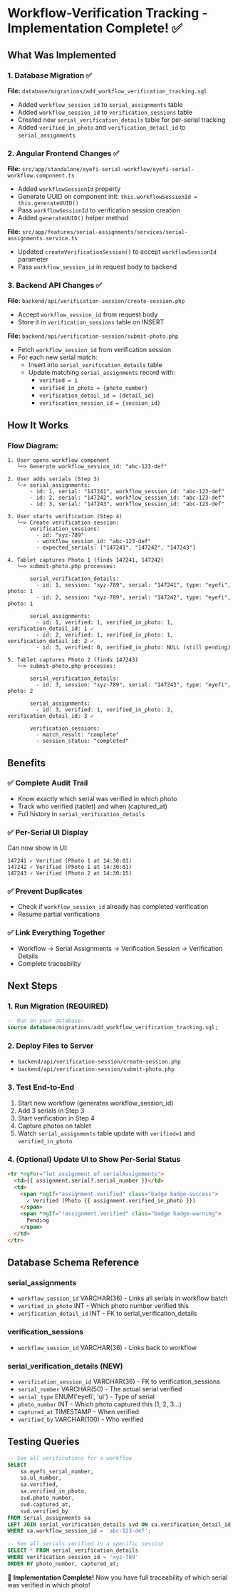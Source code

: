 # Workflow-Verification Tracking - Implementation Complete! ✅

## What Was Implemented

### 1. Database Migration ✅
**File:** `database/migrations/add_workflow_verification_tracking.sql`

- Added `workflow_session_id` to `serial_assignments` table
- Added `workflow_session_id` to `verification_sessions` table  
- Created new `serial_verification_details` table for per-serial tracking
- Added `verified_in_photo` and `verification_detail_id` to `serial_assignments`

### 2. Angular Frontend Changes ✅

**File:** `src/app/standalone/eyefi-serial-workflow/eyefi-serial-workflow.component.ts`

- Added `workflowSessionId` property
- Generate UUID on component init: `this.workflowSessionId = this.generateUUID()`
- Pass `workflowSessionId` to verification session creation
- Added `generateUUID()` helper method

**File:** `src/app/features/serial-assignments/services/serial-assignments.service.ts`

- Updated `createVerificationSession()` to accept `workflowSessionId` parameter
- Pass `workflow_session_id` in request body to backend

### 3. Backend API Changes ✅

**File:** `backend/api/verification-session/create-session.php`

- Accept `workflow_session_id` from request body
- Store it in `verification_sessions` table on INSERT

**File:** `backend/api/verification-session/submit-photo.php`

- Fetch `workflow_session_id` from verification session
- For each new serial match:
  - Insert into `serial_verification_details` table
  - Update matching `serial_assignments` record with:
    - `verified = 1`
    - `verified_in_photo = {photo_number}`
    - `verification_detail_id = {detail_id}`
    - `verification_session_id = {session_id}`

## How It Works

### Flow Diagram:

```
1. User opens workflow component
   └─> Generate workflow_session_id: "abc-123-def"

2. User adds serials (Step 3)
   └─> serial_assignments:
       - id: 1, serial: "147241", workflow_session_id: "abc-123-def"
       - id: 2, serial: "147242", workflow_session_id: "abc-123-def"
       - id: 3, serial: "147243", workflow_session_id: "abc-123-def"

3. User starts verification (Step 4)
   └─> Create verification session:
       verification_sessions:
         - id: "xyz-789"
         - workflow_session_id: "abc-123-def"
         - expected_serials: ["147241", "147242", "147243"]

4. Tablet captures Photo 1 (finds 147241, 147242)
   └─> submit-photo.php processes:
       
       serial_verification_details:
         - id: 1, session: "xyz-789", serial: "147241", type: "eyefi", photo: 1
         - id: 2, session: "xyz-789", serial: "147242", type: "eyefi", photo: 1
       
       serial_assignments:
         - id: 1, verified: 1, verified_in_photo: 1, verification_detail_id: 1 ✓
         - id: 2, verified: 1, verified_in_photo: 1, verification_detail_id: 2 ✓
         - id: 3, verified: 0, verified_in_photo: NULL (still pending)

5. Tablet captures Photo 2 (finds 147243)
   └─> submit-photo.php processes:
       
       serial_verification_details:
         - id: 3, session: "xyz-789", serial: "147243", type: "eyefi", photo: 2
       
       serial_assignments:
         - id: 3, verified: 1, verified_in_photo: 2, verification_detail_id: 3 ✓
       
       verification_sessions:
         - match_result: "complete"
         - session_status: "completed"
```

## Benefits

### ✅ Complete Audit Trail
- Know exactly which serial was verified in which photo
- Track who verified (tablet) and when (captured_at)
- Full history in `serial_verification_details`

### ✅ Per-Serial UI Display
Can now show in UI:
```
147241 ✓ Verified (Photo 1 at 14:30:01)
147242 ✓ Verified (Photo 1 at 14:30:01)
147243 ✓ Verified (Photo 2 at 14:30:15)
```

### ✅ Prevent Duplicates
- Check if `workflow_session_id` already has completed verification
- Resume partial verifications

### ✅ Link Everything Together
- Workflow → Serial Assignments → Verification Session → Verification Details
- Complete traceability

## Next Steps

### 1. Run Migration (REQUIRED)
```sql
-- Run on your database:
source database/migrations/add_workflow_verification_tracking.sql;
```

### 2. Deploy Files to Server
- `backend/api/verification-session/create-session.php`
- `backend/api/verification-session/submit-photo.php`

### 3. Test End-to-End
1. Start new workflow (generates workflow_session_id)
2. Add 3 serials in Step 3
3. Start verification in Step 4
4. Capture photos on tablet
5. Watch `serial_assignments` table update with `verified=1` and `verified_in_photo`

### 4. (Optional) Update UI to Show Per-Serial Status
```html
<tr *ngFor="let assignment of serialAssignments">
  <td>{{ assignment.serial?.serial_number }}</td>
  <td>
    <span *ngIf="assignment.verified" class="badge badge-success">
      ✓ Verified (Photo {{ assignment.verified_in_photo }})
    </span>
    <span *ngIf="!assignment.verified" class="badge badge-warning">
      Pending
    </span>
  </td>
</tr>
```

## Database Schema Reference

### serial_assignments
- `workflow_session_id` VARCHAR(36) - Links all serials in workflow batch
- `verified_in_photo` INT - Which photo number verified this
- `verification_detail_id` INT - FK to serial_verification_details

### verification_sessions  
- `workflow_session_id` VARCHAR(36) - Links back to workflow

### serial_verification_details (NEW)
- `verification_session_id` VARCHAR(36) - FK to verification_sessions
- `serial_number` VARCHAR(50) - The actual serial verified
- `serial_type` ENUM('eyefi', 'ul') - Type of serial
- `photo_number` INT - Which photo captured this (1, 2, 3...)
- `captured_at` TIMESTAMP - When verified
- `verified_by` VARCHAR(100) - Who verified

## Testing Queries

```sql
-- See all verifications for a workflow
SELECT 
    sa.eyefi_serial_number,
    sa.ul_number,
    sa.verified,
    sa.verified_in_photo,
    svd.photo_number,
    svd.captured_at,
    svd.verified_by
FROM serial_assignments sa
LEFT JOIN serial_verification_details svd ON sa.verification_detail_id = svd.id
WHERE sa.workflow_session_id = 'abc-123-def';

-- See all serials verified in a specific session
SELECT * FROM serial_verification_details
WHERE verification_session_id = 'xyz-789'
ORDER BY photo_number, captured_at;
```

🎉 **Implementation Complete!** Now you have full traceability of which serial was verified in which photo!
